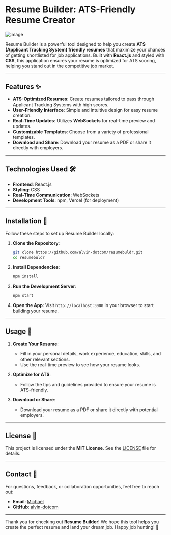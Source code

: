 # Resume Builder: ATS-Friendly Resume Creator

![image](https://github.com/user-attachments/assets/98de8caa-1891-4875-a8c5-5649eddc332c)


Resume Builder is a powerful tool designed to help you create **ATS (Applicant Tracking System) friendly resumes** that maximize your chances of getting shortlisted for job applications. Built with **React.js** and styled with **CSS**, this application ensures your resume is optimized for ATS scoring, helping you stand out in the competitive job market.

---

## Features ✨

- **ATS-Optimized Resumes**: Create resumes tailored to pass through Applicant Tracking Systems with high scores.
- **User-Friendly Interface**: Simple and intuitive design for easy resume creation.
- **Real-Time Updates**: Utilizes **WebSockets** for real-time preview and updates.
- **Customizable Templates**: Choose from a variety of professional templates.
- **Download and Share**: Download your resume as a PDF or share it directly with employers.

---

## Technologies Used 🛠️

- **Frontend**: React.js
- **Styling**: CSS
- **Real-Time Communication**: WebSockets
- **Development Tools**: npm, Vercel (for deployment)

---

## Installation 🚀

Follow these steps to set up Resume Builder locally:

1. **Clone the Repository**:
   ```bash
   git clone https://github.com/alvin-dotcom/resumebuldr.git
   cd resumebuldr
   ```

2. **Install Dependencies**:
   ```bash
   npm install
   ```

3. **Run the Development Server**:
   ```bash
   npm start
   ```

4. **Open the App**:
   Visit `http://localhost:3000` in your browser to start building your resume.

---

## Usage 📄

1. **Create Your Resume**:
   - Fill in your personal details, work experience, education, skills, and other relevant sections.
   - Use the real-time preview to see how your resume looks.

2. **Optimize for ATS**:
   - Follow the tips and guidelines provided to ensure your resume is ATS-friendly.

3. **Download or Share**:
   - Download your resume as a PDF or share it directly with potential employers.

---

## License 📜

This project is licensed under the **MIT License**. See the [LICENSE](LICENSE) file for details.

---

## Contact 📩

For questions, feedback, or collaboration opportunities, feel free to reach out:

- **Email**: [Michael](mailto:michaelalvinalbert@gmail.com)
- **GitHub**: [alvin-dotcom](https://github.com/alvin-dotcom)

---


Thank you for checking out **Resume Builder**! We hope this tool helps you create the perfect resume and land your dream job. Happy job hunting! 🚀
